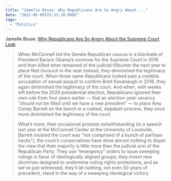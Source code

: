 ```yaml
---
title: "Jamelle Bouie: Why Republicans Are So Angry About ..."
date: "2022-05-09T23:33:10.000Z"
tags: 
  - "Politics"
---
```


Jamelle Bouie: [Why Republicans Are So Angry About the Supreme Court Leak](https://www.nytimes.com/2022/05/06/opinion/supreme-court-roe-dobbs-legitimacy.html)

> When McConnell led the Senate Republican caucus in a blockade of President Barack Obama’s nominee for the Supreme Court in 2016 and then killed what remained of the judicial filibuster the next year to place Neil Gorsuch in the seat instead, they diminished the legitimacy of the court. When those same Republicans looked past a credible accusation of sexual assault to confirm Brett Kavanaugh in 2018, they again diminished the legitimacy of the court. And when, with weeks left before the 2020 presidential election, Republicans ignored their own rule from four years earlier — that an election-year vacancy “should not be filled until we have a new president” — to place Amy Coney Barrett on the bench in a rushed, slapdash process, they once more diminished the legitimacy of the court.

> What’s more, their occasional protests notwithstanding (in a speech last year at the McConnell Center at the University of Louisville, Barrett insisted the court was “not comprised of a bunch of partisan hacks”), the court’s conservatives have done almost nothing to dispel the view that their majority is little more than the judicial arm of the Republican Party. They use “emergency” orders to issue sweeping rulings in favor of ideologically aligned groups; they invent new doctrines designed to undermine voting rights protections; and as we’ve just witnessed, they’ll let nothing, not even 50 years of precedent, stand in the way of a sweeping ideological victory.
